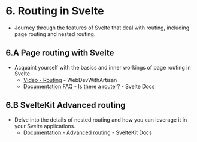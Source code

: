 # 6. Routing in Svelte
- Journey through the features of Svelte that deal with routing, including page routing and nested routing.

## 6.A Page routing with Svelte
- Acquaint yourself with the basics and inner workings of page routing in Svelte.
    - [Video - Routing](https://www.youtube.com/watch?v=14HO5_Pw_s0) - WebDevWithArtisan
    - [Documentation FAQ - Is there a router?](https://svelte.dev/docs/faq#is-there-a-router) - Svelte Docs

## 6.B SvelteKit Advanced routing
- Delve into the details of nested routing and how you can leverage it in your Svelte applications.
    - [Documentation - Advanced routing](https://kit.svelte.dev/docs/advanced-routing) - SvelteKit Docs